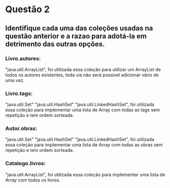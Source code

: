 # Questão 2

## Identifique cada uma das coleções usadas na questão anterior e a razao para adotá-la em detrimento das outras opções.

### Livro.autores: 
"java.util.ArrayList", foi utilizada essa coleção para utilizar um ArrayList de todos os autores existentes, toda via não será possivel adicionar vário de uma vez.

### Livro.tags: 
"java.util.Set" "java.util.HashSet" "java.util.LinkedHashSet", foi utilizada essa coleção para implementar uma lista de Array com todas as tags sem repetição e tem ordem sorteada.


### Autor.obras: 
"java.util.Set" "java.util.HashSet" "java.util.LinkedHashSet", foi utilizada essa coleção para implementar uma lista de Array com todas as obras sem repetição e tem ordem sorteada.

### Catalogo.livros:
"java.util.ArrayList", foi utilizada essa coleção para implementar uma lista de Array com todos os livros.


